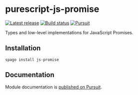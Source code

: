 # purescript-js-promise

[![Latest release](http://img.shields.io/github/release/purescript-contrib/purescript-js-promise.svg)](https://github.com/purescript-web/purescript-js-promise/releases)
[![Build status](https://github.com/purescript-contrib/purescript-js-promise/workflows/CI/badge.svg?branch=master)](https://github.com/purescript-web/purescript-js-promise/actions?query=workflow%3ACI+branch%3Amaster)
[![Pursuit](https://pursuit.purescript.org/packages/purescript-js-promise/badge)](https://pursuit.purescript.org/packages/purescript-js-promise)

Types and low-level implementations for JavaScript Promises.

## Installation

```
spago install js-promise
```

## Documentation

Module documentation is [published on Pursuit](http://pursuit.purescript.org/packages/purescript-js-promise).

